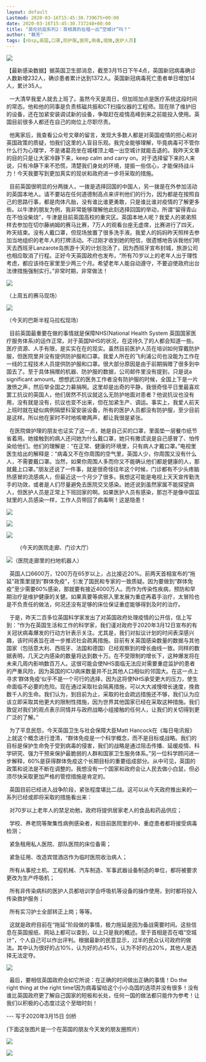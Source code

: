 ```yaml
---
layout: default
Lastmod: 2020-03-16T15:45:30.739675+00:00
date: 2020-03-16T15:45:30.737248+00:00
title: "英伦抗疫系列2：首相真的在唱一出“空城计”吗？"
author: "蔡芳"
tags: [nbsp,英国,口罩,防护服,医院,病毒,措施,医护人员]
---
```


![](https://images.weserv.nl/?url=https%3A//mmbiz.qpic.cn/sz_mmbiz_jpg/5SUoOFwphVQ2YiamHPeM4q4sDHel91CTrZ2EXXHNrMBV2iaOjXdyKxjHVwe5C2pib79Cj73y3hrCR9ONpb4ibuz6mg/640%3Fwx_fmt%3Djpeg)

【最新感染数据】据英国卫生部消息，截至3月15日下午4点，英国新冠病毒确诊人数新增232人，确诊患者累计达到1372人。英国新冠病毒死亡患者单日增加14人，累计35人。  

  一大清早我爱人就去上班了。虽然今天是周日，但加班加点是医疗系统这段时间的常态。他和他的同事是负责核磁共振和CT扫描仪器的工程师。现在除了维护旧的设备，还在加紧安装调试新的设备，争取赶在疫情高峰到来之前能投入使用。英国目前很多人都还在自己的岗位上尽职尽责。

  他离家后，我查看公众号文章的留言，发现大多数人都是对英国疫情的担心和对英国政策的质疑，怕我们这里的人盲目乐观。我完全能够理解，毕竟病毒可不管你什么行为心理学，不是诸葛亮坐在城楼顶上唱一出空城计就能击退的。我昨天文章的目的只是让大家冷静下来，keep calm and carry on。对于选择留下来的人来说，只有冷静下来不恐慌，清楚我们身处的环境，提振一些信心，才能保持战斗力！今天我要写到更加真实的现状和政府进一步将采取的措施。

  目前英国很明显的分两拨人，一拨是选择回国的中国人，另一拨是在外参加活动的英国本地人。请不要站在任何道德制高点来评判他们的行为，因为都是在按照自己的思路行事，都是肉体凡胎，没有谁比谁更勇敢，只是谁比谁对疫情的了解更多些。以牛津的朋友为例，我非常能够理解他此刻选择回国的举动，所谓“留得青山在不怕没柴烧”，牛津是目前英国高校的重灾区。英国本地人呢？我爱人的弟弟照样去参加在切尔藤纳姆的赛马比赛，7万人的观看台座无虚席，比赛进行了四天，昨天结束。没有人戴口罩，但现场放置了很多洗手液。我爱人的妈妈昨天照样去参加当地组织的老年人的打牌活动。不过刚才收到她的短信，很遗憾地告诉我他们明天去西班牙Lanzarote岛旅游十天的计划泡汤了，因为西班牙宣布封城，旅游公司也相应取消了行程。正好今天英国政府也发布，“所有70岁以上的老年人出于理性考虑，都应该待在家里至少两三个月。希望老年人能自动遵守，不要迫使政府出台法律措施强制实行。”非常时期，非常做法！

![](https://images.weserv.nl/?url=https%3A//mmbiz.qpic.cn/sz_mmbiz_jpg/5SUoOFwphVQ2YiamHPeM4q4sDHel91CTrG9U6qO0GeLxDVPqmBQgmiaeKZ2dTk8FicgDJXeW7zhmScxO3qaichtSnA/640%3Fwx_fmt%3Djpeg)

（上周五的赛马现场）

![](https://images.weserv.nl/?url=https%3A//mmbiz.qpic.cn/sz_mmbiz_jpg/5SUoOFwphVQ2YiamHPeM4q4sDHel91CTrUKItzmdfJIxiabLiaaflvjeve0St3Eq1lwwUgAiafw7ICHf1pCJgVNkWA/640%3Fwx_fmt%3Djpeg)

（今天的巴斯半程马拉松现场）

  目前英国最重要在做的事情就是保障NHS(National Health System 英国国家医疗服务体系)的运作正常。对于英国NHS的状况，在这待久了的人都会知道一些。医疗资源、人手有限，是实实在在的现实。虽然目前医护人员在培训如何穿戴防护服，但医院里并没有提供防护服和口罩。我爱人所在的飞利浦公司也没能为工作在一线的工程技术人员提供防护服和口罩。很大部分原因是由于前期捐赠了很多到中国去了。至于具体捐赠的机器、防护服的数据，公司邮件里没有提到，只是说a significant amount。想想武汉的医务工作者没有防护服的时候，全国上下是一片激愤之声，然后举全国之力募捐啊。这里却是出奇的平静，我很奇怪平日里最喜欢罢工抗议的英国人，他们居然不抗议就这么无防护地面对患者？他说抗议也没有用，没有就是没有，抗议也变不出来，但在加紧生产、调运。事实上，我爱人前天上班时就在疑似病例隔壁科室安装设备，所有的医护人员都没有防护服，至少目前是这样。所以他在家时不时地咳嗽两声，都让我很是紧张。

  在医院做护理的朋友也证实了这一点，她是自己买的口罩，里面垫一层餐巾纸节省着用。她接触到的病人还问她为什么戴口罩，她只有撒谎说是自己感冒了、怕传染给他们。他们的理解是：“在正常、健康的环境里，只有病人才戴口罩。”电视里医生给出的解释是：“病毒又不在你周围的空气里，英国人少，你周围又没有什么人，不需要戴口罩。当然，如果你周围人多而你又不能确认他们都是健康的人，那就戴上口罩。”朋友还说了一件事，就是很奇怪往年这个时候，门诊都有不少头疼脑热感冒的流感病人，但最近这一个月少了很多。我想这可能是电视上天天宣传勤洗手的功效，或者是人们尽量避免去医院交叉感染。她还说到虽然家属不能探望病人，但医护人员是正常上下班回家的啊。如果医护人员有感染，那岂不是像中国监狱里的人员感染一样，工作人员带回了病毒啊！这是隐患！

![](https://images.weserv.nl/?url=https%3A//mmbiz.qpic.cn/sz_mmbiz_jpg/5SUoOFwphVQ2YiamHPeM4q4sDHel91CTrHOTybiaW46DJjTk52mNkR9WR32tverib2atEuUwp0F4s5LfiaECSQwYvQ/640%3Fwx_fmt%3Djpeg)

![](https://images.weserv.nl/?url=https%3A//mmbiz.qpic.cn/sz_mmbiz_jpg/5SUoOFwphVQ2YiamHPeM4q4sDHel91CTrMibxv5LLaNBTvEb5QTNuQpEQRmuWE2dlLdlGcYn2jp18CDPrfBf3iaFg/640%3Fwx_fmt%3Djpeg)

![](https://images.weserv.nl/?url=https%3A//mmbiz.qpic.cn/sz_mmbiz_jpg/5SUoOFwphVQ2YiamHPeM4q4sDHel91CTr64QKRt74icfS6RCYibMlic8YAh50KhGhmhVpLdHN6vQ8ON2yEa93K0oyw/640%3Fwx_fmt%3Djpeg)

         (今天的医院走廊、门诊大厅）  

![](https://images.weserv.nl/?url=https%3A//mmbiz.qpic.cn/sz_mmbiz_jpg/5SUoOFwphVQ2YiamHPeM4q4sDHel91CTrNuOCtTC824srRC22DGibqS81Lnufhnj8zMMTJiaxThIKHbywBVc4WsUQ/640%3Fwx_fmt%3Djpeg)（医院走廊里的扫地机器人）

  英国人口6600万，1200万在65岁以上，占比接近20%。前两天首相宣布的“拖延”政策里提到“群体免疫”，引发了国民和专家的一致质疑。因为要做到“群体免疫”至少需要60%感染，那就要有接近4000万人。而作为传染性疾病，预防和早期治疗是维护健康的关健。如果真要等病邪入里发展为重症再着手治疗，太冒险也是不负责任的做法，何况还没有足够的床位保证重症能够得到及时的治疗。

  于是，昨天二百多位英国科学家发出了对英国政府处理疫情的公开信，信上写到：“作为在英国生活和工作的科学家，我们谨对政府于2020年3月12日宣布的有关冠状病毒爆发的行动方针表示关注。尤其是，我们对拟议计划的时间表深感兴趣，该时间表旨在进一步推迟社会疏离措施。目前有关英国感染数量的数据与其他国家（包括意大利、西班牙、法国和德国）已经观察到的增长曲线一致。同样的数据表明，几天之内感染的数量将达到数十万。在不受限制的增长下，这种爆发将在未来几周内影响数百万人。这很可能会使NHS面临无法应对需要重症监护的患者的严重风险，因为英国的ICU病床数量并不比其他人口相似的邻国大。在这一点上寻求‘群体免疫’似乎不是一个可行的选择，因为这将使NHS承受更大的压力，使生命面临不必要的危险。现在通过采取社会隔离措施，可以大大减慢增长速度，挽救数千人的生命。我们认为，到目前为止，采取的社会疏远措施还不够，我们认为应该立即采取其他更大的限制性措施，因为世界其他国家已经在采取这种措施。我们敦促对我们的观点表示同情并与政府战略小组接触的任何人，让我们的关切得到更广泛的了解。”

  为了平息民怨，今天英国卫生与社会保障大臣Matt Hancock在《每日电讯报》上就这个概念进行澄清，“群体免疫是一个科学概念，而不是目标或战略。我们的目标是保护生命免于受到病毒的侵害，我们的战略是通过阻击传播、延缓疫情、科学研究、强力干预来保护最脆弱的人群和国家卫生服务体系。”另一位科学顾问进一步解释，60%是获得群体免疫这个长期目标的重要组成部分。从中可见，英国的政策和说法是不断在调整的。我想没有一个国家和政府会让人民去做小白鼠，但必须尽快采取更加严格的管控措施是肯定的。

  英国目前已经进入战争阶段，紧张程度堪比二战。这可以从今天政府推出来的一系列已经或即将采取的措施看出来：

  对70岁以上老年人的禁足劝勉，政府将提供居家老人的食品和药品供应；

  学校、养老院等聚集性病例感染者，和目前医院里的中、重症患者都将接受病毒检测；

  紧急租用私人医院、部队医院的床位备需；

  紧急征用、改造宾馆酒店作为临时医院收治病人；

  所有从事挖土机、工程机械、汽车制造、军事武器设备制造的单位，都将被要求更改为生产呼吸机；  

  所有非传染病科的医护人员都培训学会呼吸机等设备的操作使用，到时都将投入传染救护服务；

  所有实习护士全部转正上岗；等等。

  这就是政府目前在“拖延”阶段做的事情，极力拖延是因为备战需要时间。这些信息在英国报纸、网站上都可以查到，以上只是我的概述。至于首相是否在唱“空城计”，个人自己可以作出评判。根据最新的民意显示，过半的民众认可政府的做法。其中认为很好的占10%，认为好的占45%，认为不好的占20%，其他人是选择无法定夺。

![](https://images.weserv.nl/?url=https%3A//mmbiz.qpic.cn/sz_mmbiz_jpg/5SUoOFwphVQ2YiamHPeM4q4sDHel91CTr5m8Qqs0ezibRWFwv4CBLlpN6dtHh4ic8o2fckicb3PfAGXfqtJ0wEcgGg/640%3Fwx_fmt%3Djpeg)

  最后，要相信英国政府会如它所说：在正确的时间做出正确的事情！Do the right thing at the right time!因为病毒留给这个小小岛国的选项并没有很多！没有谁比英国政府更了解自己国家的短板和长处，任何一国的做法都只能作为参考！让我们以积极的心态度过这个至暗时刻！

--- 写于2020年3月15日 剑桥

(下面这张图片是一个在英国的朋友今天发的朋友圈照片）

![](https://images.weserv.nl/?url=https%3A//mmbiz.qpic.cn/sz_mmbiz_jpg/5SUoOFwphVQ2YiamHPeM4q4sDHel91CTrW0wQe0T9zMNZv26veVYcogicEhmrc2rHwaVQfep8ZbicoR2dABQvX0JQ/640%3Fwx_fmt%3Djpeg)

![](https://images.weserv.nl/?url=https%3A//mmbiz.qpic.cn/sz_mmbiz_jpg/5SUoOFwphVQ2YiamHPeM4q4sDHel91CTrbgrmRZYLYJu6MeAgE3KV8nWJ6hdbD7kLuqBzIM6uyaqY5APQ2z6GDA/640%3Fwx_fmt%3Djpeg)

